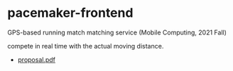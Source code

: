 # pacemaker-frontend
GPS-based running match matching service (Mobile Computing, 2021 Fall)

compete in real time with the actual moving distance.


- [proposal.pdf](https://github.com/SeoSeongHo/pacemaker-frontend/blob/main/proposal.pdf)
